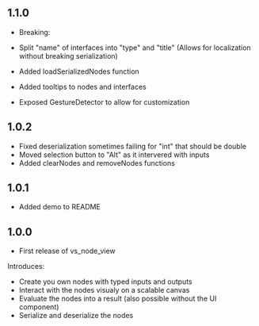 ## 1.1.0

* Breaking:
* Split "name" of interfaces into "type" and "title" (Allows for localization without breaking serialization)

* Added loadSerializedNodes function
* Added tooltips to nodes and interfaces
* Exposed GestureDetector to allow for customization

## 1.0.2

* Fixed deserialization sometimes failing for "int" that should be double
* Moved selection button to "Alt" as it intervered with inputs
* Added clearNodes and removeNodes functions

## 1.0.1

* Added demo to README

## 1.0.0

* First release of vs_node_view

Introduces:
* Create you own nodes with typed inputs and outputs
* Interact with the nodes visualy on a scalable canvas
* Evaluate the nodes into a result (also possible without the UI component)
* Serialize and deserialize the nodes

